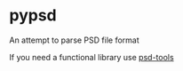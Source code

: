 # pypsd
An attempt to parse PSD file format

If you need a functional library use [psd-tools](https://github.com/psd-tools/psd-tools)
